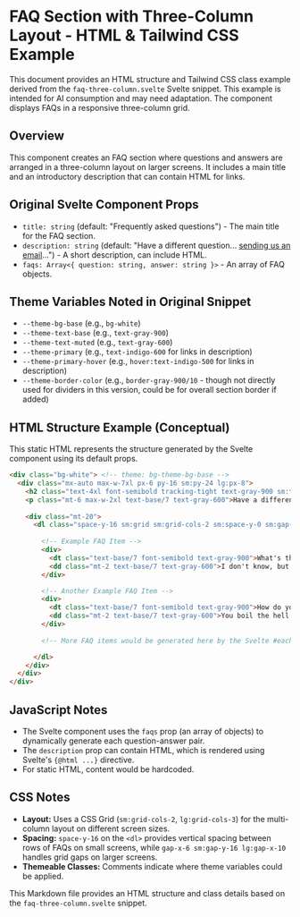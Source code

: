 # FAQ Section with Three-Column Layout - HTML & Tailwind CSS Example

This document provides an HTML structure and Tailwind CSS class example derived from the `faq-three-column.svelte` Svelte snippet. This example is intended for AI consumption and may need adaptation. The component displays FAQs in a responsive three-column grid.

## Overview

This component creates an FAQ section where questions and answers are arranged in a three-column layout on larger screens. It includes a main title and an introductory description that can contain HTML for links.

## Original Svelte Component Props

-   `title: string` (default: "Frequently asked questions") - The main title for the FAQ section.
-   `description: string` (default: "Have a different question... <a href='...' class='...'>sending us an email</a>...") - A short description, can include HTML.
-   `faqs: Array<{ question: string, answer: string }>` - An array of FAQ objects.

## Theme Variables Noted in Original Snippet

-   `--theme-bg-base` (e.g., `bg-white`)
-   `--theme-text-base` (e.g., `text-gray-900`)
-   `--theme-text-muted` (e.g., `text-gray-600`)
-   `--theme-primary` (e.g., `text-indigo-600` for links in description)
-   `--theme-primary-hover` (e.g., `hover:text-indigo-500` for links in description)
-   `--theme-border-color` (e.g., `border-gray-900/10` - though not directly used for dividers in this version, could be for overall section border if added)

## HTML Structure Example (Conceptual)

This static HTML represents the structure generated by the Svelte component using its default props.

```html
<div class="bg-white"> <!-- theme: bg-theme-bg-base -->
  <div class="mx-auto max-w-7xl px-6 py-16 sm:py-24 lg:px-8">
    <h2 class="text-4xl font-semibold tracking-tight text-gray-900 sm:text-5xl">Frequently asked questions</h2> <!-- title prop, theme: text-theme-text-base -->
    <p class="mt-6 max-w-2xl text-base/7 text-gray-600">Have a different question and can’t find the answer you’re looking for? Reach out to our support team by <a href='#' class='font-semibold text-indigo-600 hover:text-indigo-500'>sending us an email</a> and we’ll get back to you as soon as we can.</p> <!-- description prop (HTML rendered), theme: text-theme-text-muted, link text-theme-primary -->
    
    <div class="mt-20">
      <dl class="space-y-16 sm:grid sm:grid-cols-2 sm:space-y-0 sm:gap-x-6 sm:gap-y-16 lg:grid-cols-3 lg:gap-x-10">
        
        <!-- Example FAQ Item -->
        <div>
          <dt class="text-base/7 font-semibold text-gray-900">What's the best thing about Switzerland?</dt> <!-- faq.question, theme: text-theme-text-base -->
          <dd class="mt-2 text-base/7 text-gray-600">I don't know, but the flag is a big plus. Lorem ipsum dolor sit amet consectetur adipisicing elit. Quas cupiditate laboriosam fugiat.</dd> <!-- faq.answer (HTML rendered), theme: text-theme-text-muted -->
        </div>

        <!-- Another Example FAQ Item -->
        <div>
          <dt class="text-base/7 font-semibold text-gray-900">How do you make holy water?</dt>
          <dd class="mt-2 text-base/7 text-gray-600">You boil the hell out of it. Lorem ipsum dolor sit amet consectetur adipisicing elit. Quas cupiditate laboriosam fugiat.</dd>
        </div>
        
        <!-- More FAQ items would be generated here by the Svelte #each block (up to 6 for 3x2 grid) -->

      </dl>
    </div>
  </div>
</div>
```

## JavaScript Notes
- The Svelte component uses the `faqs` prop (an array of objects) to dynamically generate each question-answer pair.
- The `description` prop can contain HTML, which is rendered using Svelte's `{@html ...}` directive.
- For static HTML, content would be hardcoded.

## CSS Notes
- **Layout:** Uses a CSS Grid (`sm:grid-cols-2`, `lg:grid-cols-3`) for the multi-column layout on different screen sizes.
- **Spacing:** `space-y-16` on the `<dl>` provides vertical spacing between rows of FAQs on small screens, while `gap-x-6 sm:gap-y-16 lg:gap-x-10` handles grid gaps on larger screens.
- **Themeable Classes:** Comments indicate where theme variables could be applied.

This Markdown file provides an HTML structure and class details based on the `faq-three-column.svelte` snippet.
